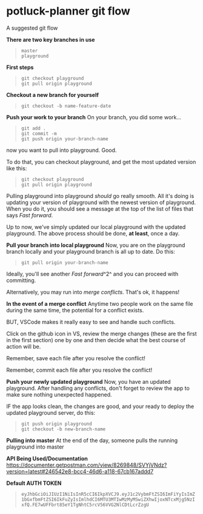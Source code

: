 # potluck-planner git flow

A suggested git flow

**There are two key branches in use**

> `master` \
> `playground`

**First steps**

> `git checkout playground`\
> `git pull origin playground`

**Checkout a new branch for yourself**

> `git checkout -b name-feature-date`

**Push your work to your branch**
On your branch, you did some work...

> `git add .` \
> `git commit -m` \
> `git push origin your-branch-name`

now you want to pull into playground. Good.

To do that, you can checkout playground, and get the most updated version like this:

> `git checkout playground`\
> `git pull origin playground`

Pulling playground into playground _should_ go really smooth. All it's doing is updating your version of playground with the newest version of playground. When you do it, you should see a message at the top of the list of files that says _Fast forward_.

Up to now, we've simply updated our local playground with the updated playground. The above process should be done, **at least**, once a day.

**Pull your branch into local playground**
Now, you are on the playground branch locally and your playground branch is all up to date. Do this:

> `git pull origin your-branch-name`

Ideally, you'll see another _Fast forward_^2^ and you can proceed with committing.

Alternatively, you may run into _merge conflicts_. That's ok, it happens!

**In the event of a merge conflict**
Anytime two people work on the same file during the same time, the potential for a conflict exists.

BUT, VSCode makes it really easy to see and handle such conflicts.

Click on the github icon in VS, review the merge changes (these are the first in the first section) one by one and then decide what the best course of action will be.

Remember, save each file after you resolve the conflict!

Remember, commit each file after you resolve the conflict!

**Push your newly updated playground**
Now, you have an updated playground. After handling any conflicts, don't forget to review the app to make sure nothing unexpected happened.

IF the app looks clean, the changes are good, and your ready to deploy the updated playground server, do this:

> `git push origin playground`\
> `git checkout -b new-branch-name`

**Pulling into master**
At the end of the day, someone pulls the running playground into master

**API Being Used/Documentation**
https://documenter.getpostman.com/view/8269848/SVYjVNdz?version=latest#246542e8-bcc4-46d6-a118-67cb167addd7

**Default AUTH TOKEN**

> `eyJhbGciOiJIUzI1NiIsInR5cCI6IkpXVCJ9.eyJ1c2VybmFtZSI6ImFiYyIsImZ1bGxfbmFtZSI6IkFuZyIsImlhdCI6MTU3MTIwMzMyMSwiZXhwIjoxNTcxMjg5NzIxfQ.FE7wUFFbrt85eY1TgNhtC5rcV56VVG2NlCDtLcrZzgU`
